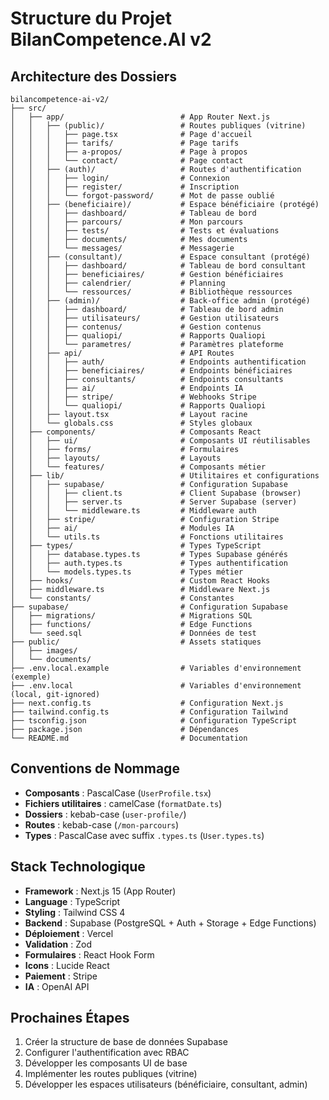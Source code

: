 # Structure du Projet BilanCompetence.AI v2

## Architecture des Dossiers

```
bilancompetence-ai-v2/
├── src/
│   ├── app/                          # App Router Next.js
│   │   ├── (public)/                 # Routes publiques (vitrine)
│   │   │   ├── page.tsx              # Page d'accueil
│   │   │   ├── tarifs/               # Page tarifs
│   │   │   ├── a-propos/             # Page à propos
│   │   │   └── contact/              # Page contact
│   │   ├── (auth)/                   # Routes d'authentification
│   │   │   ├── login/                # Connexion
│   │   │   ├── register/             # Inscription
│   │   │   └── forgot-password/      # Mot de passe oublié
│   │   ├── (beneficiaire)/           # Espace bénéficiaire (protégé)
│   │   │   ├── dashboard/            # Tableau de bord
│   │   │   ├── parcours/             # Mon parcours
│   │   │   ├── tests/                # Tests et évaluations
│   │   │   ├── documents/            # Mes documents
│   │   │   └── messages/             # Messagerie
│   │   ├── (consultant)/             # Espace consultant (protégé)
│   │   │   ├── dashboard/            # Tableau de bord consultant
│   │   │   ├── beneficiaires/        # Gestion bénéficiaires
│   │   │   ├── calendrier/           # Planning
│   │   │   └── ressources/           # Bibliothèque ressources
│   │   ├── (admin)/                  # Back-office admin (protégé)
│   │   │   ├── dashboard/            # Tableau de bord admin
│   │   │   ├── utilisateurs/         # Gestion utilisateurs
│   │   │   ├── contenus/             # Gestion contenus
│   │   │   ├── qualiopi/             # Rapports Qualiopi
│   │   │   └── parametres/           # Paramètres plateforme
│   │   ├── api/                      # API Routes
│   │   │   ├── auth/                 # Endpoints authentification
│   │   │   ├── beneficiaires/        # Endpoints bénéficiaires
│   │   │   ├── consultants/          # Endpoints consultants
│   │   │   ├── ai/                   # Endpoints IA
│   │   │   ├── stripe/               # Webhooks Stripe
│   │   │   └── qualiopi/             # Rapports Qualiopi
│   │   ├── layout.tsx                # Layout racine
│   │   └── globals.css               # Styles globaux
│   ├── components/                   # Composants React
│   │   ├── ui/                       # Composants UI réutilisables
│   │   ├── forms/                    # Formulaires
│   │   ├── layouts/                  # Layouts
│   │   └── features/                 # Composants métier
│   ├── lib/                          # Utilitaires et configurations
│   │   ├── supabase/                 # Configuration Supabase
│   │   │   ├── client.ts             # Client Supabase (browser)
│   │   │   ├── server.ts             # Server Supabase (server)
│   │   │   └── middleware.ts         # Middleware auth
│   │   ├── stripe/                   # Configuration Stripe
│   │   ├── ai/                       # Modules IA
│   │   └── utils.ts                  # Fonctions utilitaires
│   ├── types/                        # Types TypeScript
│   │   ├── database.types.ts         # Types Supabase générés
│   │   ├── auth.types.ts             # Types authentification
│   │   └── models.types.ts           # Types métier
│   ├── hooks/                        # Custom React Hooks
│   ├── middleware.ts                 # Middleware Next.js
│   └── constants/                    # Constantes
├── supabase/                         # Configuration Supabase
│   ├── migrations/                   # Migrations SQL
│   ├── functions/                    # Edge Functions
│   └── seed.sql                      # Données de test
├── public/                           # Assets statiques
│   ├── images/
│   └── documents/
├── .env.local.example                # Variables d'environnement (exemple)
├── .env.local                        # Variables d'environnement (local, git-ignored)
├── next.config.ts                    # Configuration Next.js
├── tailwind.config.ts                # Configuration Tailwind
├── tsconfig.json                     # Configuration TypeScript
├── package.json                      # Dépendances
└── README.md                         # Documentation
```

## Conventions de Nommage

- **Composants** : PascalCase (`UserProfile.tsx`)
- **Fichiers utilitaires** : camelCase (`formatDate.ts`)
- **Dossiers** : kebab-case (`user-profile/`)
- **Routes** : kebab-case (`/mon-parcours`)
- **Types** : PascalCase avec suffix `.types.ts` (`User.types.ts`)

## Stack Technologique

- **Framework** : Next.js 15 (App Router)
- **Language** : TypeScript
- **Styling** : Tailwind CSS 4
- **Backend** : Supabase (PostgreSQL + Auth + Storage + Edge Functions)
- **Déploiement** : Vercel
- **Validation** : Zod
- **Formulaires** : React Hook Form
- **Icons** : Lucide React
- **Paiement** : Stripe
- **IA** : OpenAI API

## Prochaines Étapes

1. Créer la structure de base de données Supabase
2. Configurer l'authentification avec RBAC
3. Développer les composants UI de base
4. Implémenter les routes publiques (vitrine)
5. Développer les espaces utilisateurs (bénéficiaire, consultant, admin)

